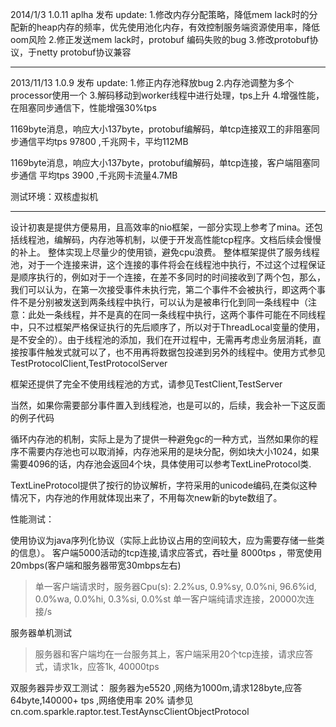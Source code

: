 2014/1/3
1.0.11 aplha 发布
update:
1.修改内存分配策略，降低mem lack时的分配新的heap内存的频率，优先使用池化内存，有效控制服务端资源使用率，降低oom风险
2.修正发送mem lack时，protobuf 编码失败的bug
3.修改protobuf协议，于netty protobuf协议兼容

---

2013/11/13
1.0.9 发布
update:
1.修正内存池释放bug
2.内存池调整为多个processor使用一个
3.解码移动到worker线程中进行处理，tps上升
4.增强性能，在阻塞同步通信下，性能增强30%tps

1169byte消息，响应大小137byte，protobuf编解码，单tcp连接双工的非阻塞同步通信平均tps 97800 ,千兆网卡，平均112MB

1169byte消息，响应大小137byte，protobuf编解码，单tcp连接，客户端阻塞同步通信 平均tps 3900 ,千兆网卡流量4.7MB

测试环境：双核虚拟机

---














设计初衷是提供方便易用，且高效率的nio框架，一部分实现上参考了mina。还包括线程池，编解码，内存池等机制，以便于开发高性能tcp程序。文档后续会慢慢的补上。
整体实现上尽量少的使用锁，避免cpu浪费。
整体框架提供了服务线程池，对于一个连接来讲，这个连接的事件将会在线程池中执行，不过这个过程保证是顺序执行的，例如对于一个连接，在差不多同时的时间接收到了两个包，那么，我们可以认为，在第一次接受事件未执行完，第二个事件不会被执行，即这两个事件不是分别被发送到两条线程中执行，可以认为是被串行化到同一条线程中（注意：此处一条线程，并不是真的在同一条线程中执行，这两个事件可能在不同线程中，只不过框架严格保证执行的先后顺序了，所以对于ThreadLocal变量的使用，是不安全的）。由于线程池的添加，我们在开过程中，无需再考虑业务层消耗，直接按事件触发式就可以了，也不用再将数据包投递到另外的线程中。使用方式参见TestProtocolClient,TestProtocolServer

框架还提供了完全不使用线程池的方式，请参见TestClient,TestServer

当然，如果你需要部分事件置入到线程池，也是可以的，后续，我会补一下这反面的例子代码


循环内存池的机制，实际上是为了提供一种避免gc的一种方式，当然如果你的程序不需要内存池也可以取消掉，内存池采用的是块分配，例如块大小1024，如果需要4096的话，内存池会返回4个块，具体使用可以参考TextLineProtocol类.

TextLineProtocol提供了按行的协议解析，字符采用的unicode编码,在类似这种情况下，内存池的作用就体现出来了，不用每次new新的byte数组了。

性能测试：

使用协议为java序列化协议（实际上此协议占用的空间较大，应为需要存储一些类的信息）。
客户端5000活动的tcp连接,请求应答式，吞吐量 8000tps ，带宽使用20mbps(客户端和服务器带宽30mbps左右)
> 单一客户端请求时，服务器Cpu(s):  2.2%us,  0.9%sy,  0.0%ni, 96.6%id,  0.0%wa,                 0.0%hi,  0.3%si,  0.0%st
> 单一客户端纯请求连接，20000次连接/s

服务器单机测试
> 服务器和客户端均在一台服务其上，客户端采用20个tcp连接，请求应答式，请求1k，应答1k,
40000tps

双服务器异步双工测试：
服务器为e5520  ,网络为1000m,请求128byte,应答64byte,140000+ tps ,网络使用率 20%
请参见cn.com.sparkle.raptor.test.TestAynscClientObjectProtocol


